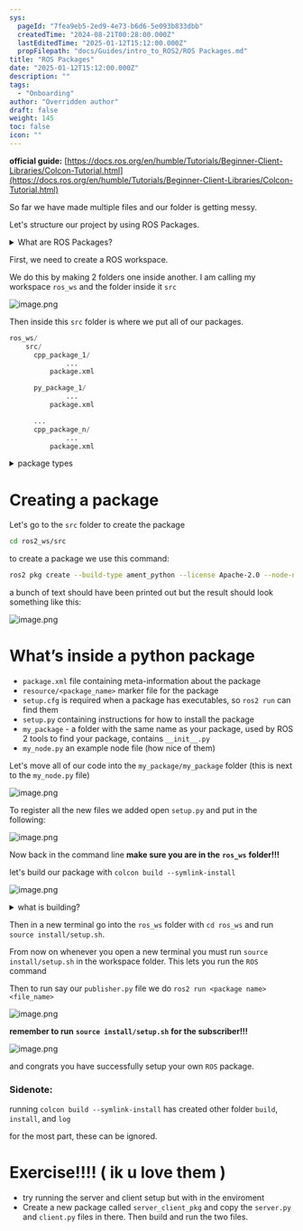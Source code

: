 ```yaml
---
sys:
  pageId: "7fea9eb5-2ed9-4e73-b6d6-5e093b833dbb"
  createdTime: "2024-08-21T00:28:00.000Z"
  lastEditedTime: "2025-01-12T15:12:00.000Z"
  propFilepath: "docs/Guides/intro_to_ROS2/ROS Packages.md"
title: "ROS Packages"
date: "2025-01-12T15:12:00.000Z"
description: ""
tags:
  - "Onboarding"
author: "Overridden author"
draft: false
weight: 145
toc: false
icon: ""
---
```


**official guide:** [https://docs.ros.org/en/humble/Tutorials/Beginner-Client-Libraries/Colcon-Tutorial.html](https://docs.ros.org/en/humble/Tutorials/Beginner-Client-Libraries/Colcon-Tutorial.html)

So far we have made multiple files and our folder is getting messy.

Let's structure our project by using ROS Packages.

<details>

<summary>What are ROS Packages?</summary>

ROS Packages are, as the name implies, packages of code that are highly sharable between ROS developers.

They consist of a folder, `package.xml` file, and source code

```python
      cpp_package_1/
		      ... imagine much code files here ..
          package.xml
```

</details>

First, we need to create a ROS workspace.

We do this by making 2 folders one inside another. I am calling my workspace `ros_ws` and the folder inside it `src`

![image.png](https://prod-files-secure.s3.us-west-2.amazonaws.com/d518164a-d88e-44d1-a4ee-3adb3bd8bce0/70706947-fd18-4537-a67b-e12946812d31/image.png?X-Amz-Algorithm=AWS4-HMAC-SHA256&X-Amz-Content-Sha256=UNSIGNED-PAYLOAD&X-Amz-Credential=ASIAZI2LB4667XNW4JCN%2F20250417%2Fus-west-2%2Fs3%2Faws4_request&X-Amz-Date=20250417T110720Z&X-Amz-Expires=3600&X-Amz-Security-Token=IQoJb3JpZ2luX2VjENP%2F%2F%2F%2F%2F%2F%2F%2F%2F%2FwEaCXVzLXdlc3QtMiJHMEUCIAwbu8yQy%2FK5fPgpJDulazXTEj%2BWRagq5Lw37sXCKKjrAiEAiqYfY%2BfltUt%2F%2FHvKB98gL8Yt%2BcTNkQx4IKJuX%2BYSVQQq%2FwMIXBAAGgw2Mzc0MjMxODM4MDUiDJyQgzUi%2BD1brgmEXyrcA5h704nzltxaIyG%2FmoDftSmpKWizHNgKeD3EUxGslTfW%2FGoe9EJeXGbQiLQsoqiKIDNBlqAvodG%2BGNhlbax4nnEkwPcbIV0oGgo29ktgzVM0FHZZ2QPo%2F0Yz1svgN0vecFbqf6jHQaWVj3%2BwgtQewnET9g9GHpiF%2B1zY%2Bgp0tbXpTmIcd4tlmWxcimZb7cE0F9w6qBChjYfW%2FUSRpSKaNKRX%2BQx8Xguhew1S52ONj2ew99tTUUdHKgRbeqoznT3qpj7QXlqkKRJ%2F%2FvSHbL7c1bOE7uYn3eF%2Btj9b8mZMKn6%2Fz5gckuglFqbmUw53aF2XVGlNIy6SkAMunfTPP7TSH9fQV0CMJ5YA66VY1Nfru%2BvL10CEltn07eft3fNKaIYxRaucEP5mQ0dwVCc00obAbC8qbJvzHePAqbHCDtQaSso0%2F9omK0Xwiiq7bFPtMtsfgYSt%2BEoXb8Pqm6EbJPHX%2FWV8odqsK%2FKT%2FRHk94s1XmEPIAjO1RB%2F14xQW30KtSAOn0Ml4AVG%2BvHaVjH2vbsCFJcnKQPius5Edx4fyx5Q3Azp2xujA%2B0QP5FXaaznRhhCfax619Hru1EYfBgX2HTXfydre95egG4j03HsnSTaLV7H5khAZ2eH1v%2B2BN3kMLaug8AGOqUBMzK5rI%2F6po3Y0ZlQipsVY3Vn8ZxlgDys8WbIq7XauWcXlk%2F%2BOHI%2BAm58UG4Lrem5vc7g1wJ%2BSgz7SwPtj6eoG9rWQgrudTGowwsEGRQc1EBRYMBD8ORTdNejFDEdXMgI%2BZtSpHDGu75xWAJiVNApSBeAuCm6nI1jlRhDQQOBufrjN4Hl5eJRj8lXVi3jU58W%2F1n5O%2BbH76JweFRAVYGzNDzIl84z&X-Amz-Signature=c06422d62db607ce5a338feda0c8408cd01b097ed3738d20359a94e76ef9c865&X-Amz-SignedHeaders=host&x-id=GetObject)

Then inside this `src` folder is where we put all of our packages.

```python
ros_ws/
    src/
      cpp_package_1/
		      ...
          package.xml

      py_package_1/
		      ...
          package.xml

      ...
      cpp_package_n/
		      ...
          package.xml

```

<details>

<summary>package types</summary>

packages can be either `C++` or python.

the intern file structure is different for each but for this guide we will stick to creating python packages

</details>

# Creating a package

Let's go to the `src` folder to create the package

```bash
cd ros2_ws/src
```

to create a package we use this command:

```bash
ros2 pkg create --build-type ament_python --license Apache-2.0 --node-name my_node my_package
```

a bunch of text should have been printed out but the result should look something like this:

![image.png](https://prod-files-secure.s3.us-west-2.amazonaws.com/d518164a-d88e-44d1-a4ee-3adb3bd8bce0/e6cf1e3f-8512-4a3e-b131-079f800bf3e8/image.png?X-Amz-Algorithm=AWS4-HMAC-SHA256&X-Amz-Content-Sha256=UNSIGNED-PAYLOAD&X-Amz-Credential=ASIAZI2LB4667XNW4JCN%2F20250417%2Fus-west-2%2Fs3%2Faws4_request&X-Amz-Date=20250417T110720Z&X-Amz-Expires=3600&X-Amz-Security-Token=IQoJb3JpZ2luX2VjENP%2F%2F%2F%2F%2F%2F%2F%2F%2F%2FwEaCXVzLXdlc3QtMiJHMEUCIAwbu8yQy%2FK5fPgpJDulazXTEj%2BWRagq5Lw37sXCKKjrAiEAiqYfY%2BfltUt%2F%2FHvKB98gL8Yt%2BcTNkQx4IKJuX%2BYSVQQq%2FwMIXBAAGgw2Mzc0MjMxODM4MDUiDJyQgzUi%2BD1brgmEXyrcA5h704nzltxaIyG%2FmoDftSmpKWizHNgKeD3EUxGslTfW%2FGoe9EJeXGbQiLQsoqiKIDNBlqAvodG%2BGNhlbax4nnEkwPcbIV0oGgo29ktgzVM0FHZZ2QPo%2F0Yz1svgN0vecFbqf6jHQaWVj3%2BwgtQewnET9g9GHpiF%2B1zY%2Bgp0tbXpTmIcd4tlmWxcimZb7cE0F9w6qBChjYfW%2FUSRpSKaNKRX%2BQx8Xguhew1S52ONj2ew99tTUUdHKgRbeqoznT3qpj7QXlqkKRJ%2F%2FvSHbL7c1bOE7uYn3eF%2Btj9b8mZMKn6%2Fz5gckuglFqbmUw53aF2XVGlNIy6SkAMunfTPP7TSH9fQV0CMJ5YA66VY1Nfru%2BvL10CEltn07eft3fNKaIYxRaucEP5mQ0dwVCc00obAbC8qbJvzHePAqbHCDtQaSso0%2F9omK0Xwiiq7bFPtMtsfgYSt%2BEoXb8Pqm6EbJPHX%2FWV8odqsK%2FKT%2FRHk94s1XmEPIAjO1RB%2F14xQW30KtSAOn0Ml4AVG%2BvHaVjH2vbsCFJcnKQPius5Edx4fyx5Q3Azp2xujA%2B0QP5FXaaznRhhCfax619Hru1EYfBgX2HTXfydre95egG4j03HsnSTaLV7H5khAZ2eH1v%2B2BN3kMLaug8AGOqUBMzK5rI%2F6po3Y0ZlQipsVY3Vn8ZxlgDys8WbIq7XauWcXlk%2F%2BOHI%2BAm58UG4Lrem5vc7g1wJ%2BSgz7SwPtj6eoG9rWQgrudTGowwsEGRQc1EBRYMBD8ORTdNejFDEdXMgI%2BZtSpHDGu75xWAJiVNApSBeAuCm6nI1jlRhDQQOBufrjN4Hl5eJRj8lXVi3jU58W%2F1n5O%2BbH76JweFRAVYGzNDzIl84z&X-Amz-Signature=0d9b0e30d0c23d012168e1b488f6a20fb4ce6ac1d01a649f457b33430226dda1&X-Amz-SignedHeaders=host&x-id=GetObject)

# What’s inside a python package

- `package.xml` file containing meta-information about the package
- `resource/<package_name>` marker file for the package
- `setup.cfg` is required when a package has executables, so `ros2 run` can find them
- `setup.py` containing instructions for how to install the package
- `my_package` - a folder with the same name as your package, used by ROS 2 tools to find your package, contains `__init__.py`
- `my_node.py` an example node file (how nice of them)

Let's move all of our code into the `my_package/my_package` folder (this is next to the `my_node.py` file)

![image.png](https://prod-files-secure.s3.us-west-2.amazonaws.com/d518164a-d88e-44d1-a4ee-3adb3bd8bce0/9ce58f11-0da9-4d3e-b86d-506a9685d378/image.png?X-Amz-Algorithm=AWS4-HMAC-SHA256&X-Amz-Content-Sha256=UNSIGNED-PAYLOAD&X-Amz-Credential=ASIAZI2LB4667XNW4JCN%2F20250417%2Fus-west-2%2Fs3%2Faws4_request&X-Amz-Date=20250417T110720Z&X-Amz-Expires=3600&X-Amz-Security-Token=IQoJb3JpZ2luX2VjENP%2F%2F%2F%2F%2F%2F%2F%2F%2F%2FwEaCXVzLXdlc3QtMiJHMEUCIAwbu8yQy%2FK5fPgpJDulazXTEj%2BWRagq5Lw37sXCKKjrAiEAiqYfY%2BfltUt%2F%2FHvKB98gL8Yt%2BcTNkQx4IKJuX%2BYSVQQq%2FwMIXBAAGgw2Mzc0MjMxODM4MDUiDJyQgzUi%2BD1brgmEXyrcA5h704nzltxaIyG%2FmoDftSmpKWizHNgKeD3EUxGslTfW%2FGoe9EJeXGbQiLQsoqiKIDNBlqAvodG%2BGNhlbax4nnEkwPcbIV0oGgo29ktgzVM0FHZZ2QPo%2F0Yz1svgN0vecFbqf6jHQaWVj3%2BwgtQewnET9g9GHpiF%2B1zY%2Bgp0tbXpTmIcd4tlmWxcimZb7cE0F9w6qBChjYfW%2FUSRpSKaNKRX%2BQx8Xguhew1S52ONj2ew99tTUUdHKgRbeqoznT3qpj7QXlqkKRJ%2F%2FvSHbL7c1bOE7uYn3eF%2Btj9b8mZMKn6%2Fz5gckuglFqbmUw53aF2XVGlNIy6SkAMunfTPP7TSH9fQV0CMJ5YA66VY1Nfru%2BvL10CEltn07eft3fNKaIYxRaucEP5mQ0dwVCc00obAbC8qbJvzHePAqbHCDtQaSso0%2F9omK0Xwiiq7bFPtMtsfgYSt%2BEoXb8Pqm6EbJPHX%2FWV8odqsK%2FKT%2FRHk94s1XmEPIAjO1RB%2F14xQW30KtSAOn0Ml4AVG%2BvHaVjH2vbsCFJcnKQPius5Edx4fyx5Q3Azp2xujA%2B0QP5FXaaznRhhCfax619Hru1EYfBgX2HTXfydre95egG4j03HsnSTaLV7H5khAZ2eH1v%2B2BN3kMLaug8AGOqUBMzK5rI%2F6po3Y0ZlQipsVY3Vn8ZxlgDys8WbIq7XauWcXlk%2F%2BOHI%2BAm58UG4Lrem5vc7g1wJ%2BSgz7SwPtj6eoG9rWQgrudTGowwsEGRQc1EBRYMBD8ORTdNejFDEdXMgI%2BZtSpHDGu75xWAJiVNApSBeAuCm6nI1jlRhDQQOBufrjN4Hl5eJRj8lXVi3jU58W%2F1n5O%2BbH76JweFRAVYGzNDzIl84z&X-Amz-Signature=3de53a694af8225b3231b48917394be82d7f97aac6833f4d790ca5cb0c210979&X-Amz-SignedHeaders=host&x-id=GetObject)

To register all the new files we added open `setup.py` and put in the following:

![image.png](https://prod-files-secure.s3.us-west-2.amazonaws.com/d518164a-d88e-44d1-a4ee-3adb3bd8bce0/1cd7c262-4cae-4496-9d75-c178537d24a2/image.png?X-Amz-Algorithm=AWS4-HMAC-SHA256&X-Amz-Content-Sha256=UNSIGNED-PAYLOAD&X-Amz-Credential=ASIAZI2LB4667XNW4JCN%2F20250417%2Fus-west-2%2Fs3%2Faws4_request&X-Amz-Date=20250417T110720Z&X-Amz-Expires=3600&X-Amz-Security-Token=IQoJb3JpZ2luX2VjENP%2F%2F%2F%2F%2F%2F%2F%2F%2F%2FwEaCXVzLXdlc3QtMiJHMEUCIAwbu8yQy%2FK5fPgpJDulazXTEj%2BWRagq5Lw37sXCKKjrAiEAiqYfY%2BfltUt%2F%2FHvKB98gL8Yt%2BcTNkQx4IKJuX%2BYSVQQq%2FwMIXBAAGgw2Mzc0MjMxODM4MDUiDJyQgzUi%2BD1brgmEXyrcA5h704nzltxaIyG%2FmoDftSmpKWizHNgKeD3EUxGslTfW%2FGoe9EJeXGbQiLQsoqiKIDNBlqAvodG%2BGNhlbax4nnEkwPcbIV0oGgo29ktgzVM0FHZZ2QPo%2F0Yz1svgN0vecFbqf6jHQaWVj3%2BwgtQewnET9g9GHpiF%2B1zY%2Bgp0tbXpTmIcd4tlmWxcimZb7cE0F9w6qBChjYfW%2FUSRpSKaNKRX%2BQx8Xguhew1S52ONj2ew99tTUUdHKgRbeqoznT3qpj7QXlqkKRJ%2F%2FvSHbL7c1bOE7uYn3eF%2Btj9b8mZMKn6%2Fz5gckuglFqbmUw53aF2XVGlNIy6SkAMunfTPP7TSH9fQV0CMJ5YA66VY1Nfru%2BvL10CEltn07eft3fNKaIYxRaucEP5mQ0dwVCc00obAbC8qbJvzHePAqbHCDtQaSso0%2F9omK0Xwiiq7bFPtMtsfgYSt%2BEoXb8Pqm6EbJPHX%2FWV8odqsK%2FKT%2FRHk94s1XmEPIAjO1RB%2F14xQW30KtSAOn0Ml4AVG%2BvHaVjH2vbsCFJcnKQPius5Edx4fyx5Q3Azp2xujA%2B0QP5FXaaznRhhCfax619Hru1EYfBgX2HTXfydre95egG4j03HsnSTaLV7H5khAZ2eH1v%2B2BN3kMLaug8AGOqUBMzK5rI%2F6po3Y0ZlQipsVY3Vn8ZxlgDys8WbIq7XauWcXlk%2F%2BOHI%2BAm58UG4Lrem5vc7g1wJ%2BSgz7SwPtj6eoG9rWQgrudTGowwsEGRQc1EBRYMBD8ORTdNejFDEdXMgI%2BZtSpHDGu75xWAJiVNApSBeAuCm6nI1jlRhDQQOBufrjN4Hl5eJRj8lXVi3jU58W%2F1n5O%2BbH76JweFRAVYGzNDzIl84z&X-Amz-Signature=c44a9d8f0815d3ce28e605ff2dd493ea2451ae70355c7c64f024e2ca6ca703f4&X-Amz-SignedHeaders=host&x-id=GetObject)

Now back in the command line **make sure you are in the** **`ros_ws`** **folder!!!**

let's build our package with `colcon build --symlink-install`

![image.png](https://prod-files-secure.s3.us-west-2.amazonaws.com/d518164a-d88e-44d1-a4ee-3adb3bd8bce0/2f2a0d27-b173-48fd-b189-5f5c0ce65619/image.png?X-Amz-Algorithm=AWS4-HMAC-SHA256&X-Amz-Content-Sha256=UNSIGNED-PAYLOAD&X-Amz-Credential=ASIAZI2LB4667XNW4JCN%2F20250417%2Fus-west-2%2Fs3%2Faws4_request&X-Amz-Date=20250417T110720Z&X-Amz-Expires=3600&X-Amz-Security-Token=IQoJb3JpZ2luX2VjENP%2F%2F%2F%2F%2F%2F%2F%2F%2F%2FwEaCXVzLXdlc3QtMiJHMEUCIAwbu8yQy%2FK5fPgpJDulazXTEj%2BWRagq5Lw37sXCKKjrAiEAiqYfY%2BfltUt%2F%2FHvKB98gL8Yt%2BcTNkQx4IKJuX%2BYSVQQq%2FwMIXBAAGgw2Mzc0MjMxODM4MDUiDJyQgzUi%2BD1brgmEXyrcA5h704nzltxaIyG%2FmoDftSmpKWizHNgKeD3EUxGslTfW%2FGoe9EJeXGbQiLQsoqiKIDNBlqAvodG%2BGNhlbax4nnEkwPcbIV0oGgo29ktgzVM0FHZZ2QPo%2F0Yz1svgN0vecFbqf6jHQaWVj3%2BwgtQewnET9g9GHpiF%2B1zY%2Bgp0tbXpTmIcd4tlmWxcimZb7cE0F9w6qBChjYfW%2FUSRpSKaNKRX%2BQx8Xguhew1S52ONj2ew99tTUUdHKgRbeqoznT3qpj7QXlqkKRJ%2F%2FvSHbL7c1bOE7uYn3eF%2Btj9b8mZMKn6%2Fz5gckuglFqbmUw53aF2XVGlNIy6SkAMunfTPP7TSH9fQV0CMJ5YA66VY1Nfru%2BvL10CEltn07eft3fNKaIYxRaucEP5mQ0dwVCc00obAbC8qbJvzHePAqbHCDtQaSso0%2F9omK0Xwiiq7bFPtMtsfgYSt%2BEoXb8Pqm6EbJPHX%2FWV8odqsK%2FKT%2FRHk94s1XmEPIAjO1RB%2F14xQW30KtSAOn0Ml4AVG%2BvHaVjH2vbsCFJcnKQPius5Edx4fyx5Q3Azp2xujA%2B0QP5FXaaznRhhCfax619Hru1EYfBgX2HTXfydre95egG4j03HsnSTaLV7H5khAZ2eH1v%2B2BN3kMLaug8AGOqUBMzK5rI%2F6po3Y0ZlQipsVY3Vn8ZxlgDys8WbIq7XauWcXlk%2F%2BOHI%2BAm58UG4Lrem5vc7g1wJ%2BSgz7SwPtj6eoG9rWQgrudTGowwsEGRQc1EBRYMBD8ORTdNejFDEdXMgI%2BZtSpHDGu75xWAJiVNApSBeAuCm6nI1jlRhDQQOBufrjN4Hl5eJRj8lXVi3jU58W%2F1n5O%2BbH76JweFRAVYGzNDzIl84z&X-Amz-Signature=72405c9b46cafb4a79982a706af353a3e2ac10f0a9c997b9d2a4b16e38ccfc87&X-Amz-SignedHeaders=host&x-id=GetObject)

<details>

<summary>what is building?</summary>

if you are a CS major at Rose-Hulman you will learn the answer to this in CSSE132

but TLDR; is it combines all the code files into one program that can be run easily 

</details>

Then in a new terminal go into the `ros_ws` folder with `cd ros_ws` and run `source install/setup.sh`. 

From now on whenever you open a new terminal you must run `source install/setup.sh` in the workspace folder. This lets you run the `ROS` command

Then to run say our `publisher.py` file we do `ros2 run <package name> <file_name>`

![image.png](https://prod-files-secure.s3.us-west-2.amazonaws.com/d518164a-d88e-44d1-a4ee-3adb3bd8bce0/4f4b1219-3a44-4632-aa0a-ce3471699f59/image.png?X-Amz-Algorithm=AWS4-HMAC-SHA256&X-Amz-Content-Sha256=UNSIGNED-PAYLOAD&X-Amz-Credential=ASIAZI2LB4667XNW4JCN%2F20250417%2Fus-west-2%2Fs3%2Faws4_request&X-Amz-Date=20250417T110720Z&X-Amz-Expires=3600&X-Amz-Security-Token=IQoJb3JpZ2luX2VjENP%2F%2F%2F%2F%2F%2F%2F%2F%2F%2FwEaCXVzLXdlc3QtMiJHMEUCIAwbu8yQy%2FK5fPgpJDulazXTEj%2BWRagq5Lw37sXCKKjrAiEAiqYfY%2BfltUt%2F%2FHvKB98gL8Yt%2BcTNkQx4IKJuX%2BYSVQQq%2FwMIXBAAGgw2Mzc0MjMxODM4MDUiDJyQgzUi%2BD1brgmEXyrcA5h704nzltxaIyG%2FmoDftSmpKWizHNgKeD3EUxGslTfW%2FGoe9EJeXGbQiLQsoqiKIDNBlqAvodG%2BGNhlbax4nnEkwPcbIV0oGgo29ktgzVM0FHZZ2QPo%2F0Yz1svgN0vecFbqf6jHQaWVj3%2BwgtQewnET9g9GHpiF%2B1zY%2Bgp0tbXpTmIcd4tlmWxcimZb7cE0F9w6qBChjYfW%2FUSRpSKaNKRX%2BQx8Xguhew1S52ONj2ew99tTUUdHKgRbeqoznT3qpj7QXlqkKRJ%2F%2FvSHbL7c1bOE7uYn3eF%2Btj9b8mZMKn6%2Fz5gckuglFqbmUw53aF2XVGlNIy6SkAMunfTPP7TSH9fQV0CMJ5YA66VY1Nfru%2BvL10CEltn07eft3fNKaIYxRaucEP5mQ0dwVCc00obAbC8qbJvzHePAqbHCDtQaSso0%2F9omK0Xwiiq7bFPtMtsfgYSt%2BEoXb8Pqm6EbJPHX%2FWV8odqsK%2FKT%2FRHk94s1XmEPIAjO1RB%2F14xQW30KtSAOn0Ml4AVG%2BvHaVjH2vbsCFJcnKQPius5Edx4fyx5Q3Azp2xujA%2B0QP5FXaaznRhhCfax619Hru1EYfBgX2HTXfydre95egG4j03HsnSTaLV7H5khAZ2eH1v%2B2BN3kMLaug8AGOqUBMzK5rI%2F6po3Y0ZlQipsVY3Vn8ZxlgDys8WbIq7XauWcXlk%2F%2BOHI%2BAm58UG4Lrem5vc7g1wJ%2BSgz7SwPtj6eoG9rWQgrudTGowwsEGRQc1EBRYMBD8ORTdNejFDEdXMgI%2BZtSpHDGu75xWAJiVNApSBeAuCm6nI1jlRhDQQOBufrjN4Hl5eJRj8lXVi3jU58W%2F1n5O%2BbH76JweFRAVYGzNDzIl84z&X-Amz-Signature=f0f7f61616059f14c2d654869169116af2a6252e11c629d4b8c38f9e7a467ec7&X-Amz-SignedHeaders=host&x-id=GetObject)

**remember to run** **`source install/setup.sh`** **for the subscriber!!!**

![image.png](https://prod-files-secure.s3.us-west-2.amazonaws.com/d518164a-d88e-44d1-a4ee-3adb3bd8bce0/02121119-dad4-49ec-8356-c956108b4243/image.png?X-Amz-Algorithm=AWS4-HMAC-SHA256&X-Amz-Content-Sha256=UNSIGNED-PAYLOAD&X-Amz-Credential=ASIAZI2LB4667XNW4JCN%2F20250417%2Fus-west-2%2Fs3%2Faws4_request&X-Amz-Date=20250417T110720Z&X-Amz-Expires=3600&X-Amz-Security-Token=IQoJb3JpZ2luX2VjENP%2F%2F%2F%2F%2F%2F%2F%2F%2F%2FwEaCXVzLXdlc3QtMiJHMEUCIAwbu8yQy%2FK5fPgpJDulazXTEj%2BWRagq5Lw37sXCKKjrAiEAiqYfY%2BfltUt%2F%2FHvKB98gL8Yt%2BcTNkQx4IKJuX%2BYSVQQq%2FwMIXBAAGgw2Mzc0MjMxODM4MDUiDJyQgzUi%2BD1brgmEXyrcA5h704nzltxaIyG%2FmoDftSmpKWizHNgKeD3EUxGslTfW%2FGoe9EJeXGbQiLQsoqiKIDNBlqAvodG%2BGNhlbax4nnEkwPcbIV0oGgo29ktgzVM0FHZZ2QPo%2F0Yz1svgN0vecFbqf6jHQaWVj3%2BwgtQewnET9g9GHpiF%2B1zY%2Bgp0tbXpTmIcd4tlmWxcimZb7cE0F9w6qBChjYfW%2FUSRpSKaNKRX%2BQx8Xguhew1S52ONj2ew99tTUUdHKgRbeqoznT3qpj7QXlqkKRJ%2F%2FvSHbL7c1bOE7uYn3eF%2Btj9b8mZMKn6%2Fz5gckuglFqbmUw53aF2XVGlNIy6SkAMunfTPP7TSH9fQV0CMJ5YA66VY1Nfru%2BvL10CEltn07eft3fNKaIYxRaucEP5mQ0dwVCc00obAbC8qbJvzHePAqbHCDtQaSso0%2F9omK0Xwiiq7bFPtMtsfgYSt%2BEoXb8Pqm6EbJPHX%2FWV8odqsK%2FKT%2FRHk94s1XmEPIAjO1RB%2F14xQW30KtSAOn0Ml4AVG%2BvHaVjH2vbsCFJcnKQPius5Edx4fyx5Q3Azp2xujA%2B0QP5FXaaznRhhCfax619Hru1EYfBgX2HTXfydre95egG4j03HsnSTaLV7H5khAZ2eH1v%2B2BN3kMLaug8AGOqUBMzK5rI%2F6po3Y0ZlQipsVY3Vn8ZxlgDys8WbIq7XauWcXlk%2F%2BOHI%2BAm58UG4Lrem5vc7g1wJ%2BSgz7SwPtj6eoG9rWQgrudTGowwsEGRQc1EBRYMBD8ORTdNejFDEdXMgI%2BZtSpHDGu75xWAJiVNApSBeAuCm6nI1jlRhDQQOBufrjN4Hl5eJRj8lXVi3jU58W%2F1n5O%2BbH76JweFRAVYGzNDzIl84z&X-Amz-Signature=b0bfee0af88daba715e9eb6dbfda23509c5758b025c28363ac9ace8d10d9bfba&X-Amz-SignedHeaders=host&x-id=GetObject)

and congrats you have successfully setup your own `ROS` package.

### Sidenote:

running `colcon build --symlink-install` has created other folder `build`, `install`, and `log`

for the most part, these can be ignored.

# Exercise!!!! ( ik u love them )

- try running the server and client setup but with in the enviroment
- Create a new package called `server_client_pkg` and copy the `server.py` and `client.py` files in there. Then build and run the two files.
